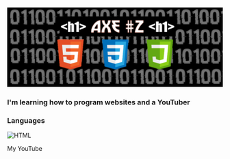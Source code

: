 [![Header](https://github.com/1-A-X-E-1/1-a-x-e-1/blob/main/assets/20220124_153912.png)](https://www.youtube.com/channel/UCWSPDorB5Z6h295m8AnatdA)


### I'm learning how to program websites and a YouTuber


### Languages
![HTML](https://img.shields.io/badge/-HTML-CC0000?style=for-the-badge&logo=html&logoColor=#)

My YouTube


